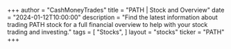 +++
author = "CashMoneyTrades"
title = "PATH | Stock and Overview"
date = "2024-01-12T10:00:00"
description = "Find the latest information about trading PATH stock for a full financial overview to help with your stock trading and investing."
tags = [
"Stocks",
]
layout = "stocks"
ticker = "PATH"
+++
        


    
        